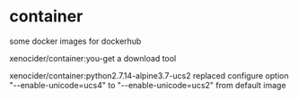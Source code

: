 # container

some docker images for dockerhub

xenocider/container:you-get
a download tool

xenocider/container:python2.7.14-alpine3.7-ucs2
replaced configure option "--enable-unicode=ucs4" to "--enable-unicode=ucs2" from default image
